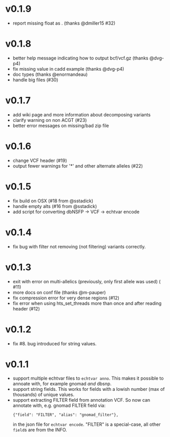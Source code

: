 v0.1.9
======
+ report missing float as . (thanks @dmiller15 #32)

v0.1.8
======
+ better help message indicating how to output bcf/vcf.gz (thanks @dvg-p4)
+ fix missing value in cadd example (thanks @dvg-p4)
+ doc types (thanks @enormandeau)
+ handle big files (#30)

v0.1.7 
======
+ add wiki page and more information about decomposing variants
+ clarify warning on non ACGT (#23)
+ better error messages on missing/bad zip file

v0.1.6
======
+ change VCF header (#19)
+ output fewer warnings for '*' and other alternate alleles (#22)

v0.1.5
======
+ fix build on OSX (#18 from @sstadick)
+ handle empty alts (#16 from @sstadick)
+ add script for converting dbNSFP -> VCF -> echtvar encode

v0.1.4
======
+ fix bug with filter not removing (not filtering) variants correctly.

v0.1.3
======
+ exit with error on multi-allelics (previously, only first allele was used) ( #11)
+ more docs on conf file (thanks @m-pauper)
+ fix compression error for very dense regions (#12)
+ fix error when using hts_set_threads more than once and after reading header (#12)

v0.1.2
======
+ fix #8. bug introduced for string values.

v0.1.1
======
+ support multiple echtvar files to `echtvar anno`. This makes it possible to annoate with, for example gnomad *and* dbsnp.
+ support string fields. This works for fields with a lowish number (max of thousands) of unique values.
+ support extracting FILTER field from annotation VCF. So now can annotate with, e.g. gnomad FILTER field via:
  ```
  {"field": "FILTER", "alias": "gnomad_filter"},
  ```
  in the json file for `echtvar encode`. "FILTER" is a special-case, all other `field`s are from the INFO.
  
